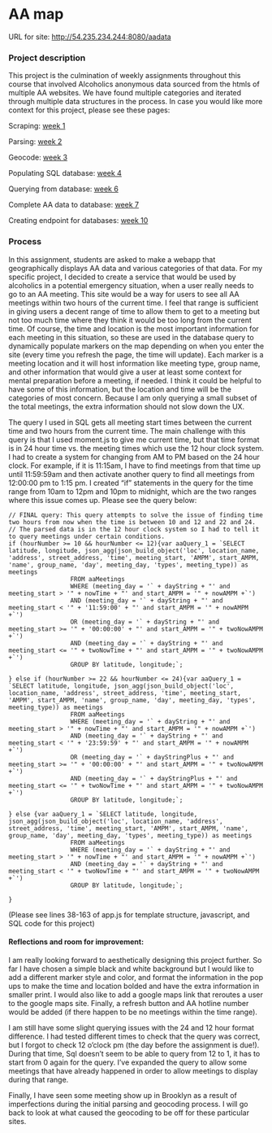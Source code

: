 # AA map

URL for site: http://54.235.234.244:8080/aadata

### Project description
This project is the culmination of weekly assignments throughout this course that involved Alcoholics anonymous data sourced from the htmls of multiple AA websites. We have found multiple categories and iterated through multiple data structures in the process. In case you would like more context for this project, please see these pages:

Scraping: [week 1](https://github.com/joutwater/Data-Structures/tree/master/week01)

Parsing: [week 2](https://github.com/joutwater/Data-Structures/tree/master/week02)

Geocode: [week 3](https://github.com/joutwater/Data-Structures/tree/master/week03)

Populating SQL database: [week 4](https://github.com/joutwater/Data-Structures/tree/master/week04)

Querying from database: [week 6](https://github.com/joutwater/Data-Structures/tree/master/week06)

Complete AA data to database: [week 7](https://github.com/joutwater/Data-Structures/tree/master/week07)

Creating endpoint for databases: [week 10](https://github.com/joutwater/Data-Structures/tree/master/week10)

### Process
In this assignment, students are asked to make a webapp that geographically displays AA data and various categories of that data. For my specific project, I decided to create a service that would be used by alcoholics in a potential emergency situation, when a user really needs to go to an AA meeting. This site would be a way for users to see all AA meetings within two hours of the current time. I feel that range is sufficient in giving users a decent range of time to allow them to get to a meeting but not too much time where they think it would be too long from the current time. Of course, the time and location is the most important information for each meeting in this situation, so these are used in the database query to dynamically populate markers on the map depending on when you enter the site (every time you refresh the page, the time will update). Each marker is a meeting location and it will host information like meeting type, group name, and other information that would give a user at least some context for mental preparation before a meeting, if needed. I think it could be helpful to have some of this information, but the location and time will be the categories of most concern. Because I am only querying a small subset of the total meetings, the extra information should not slow down the UX.

The query I used in SQL gets all meeting start times between the current time and two hours from the current time. The main challenge with this query is that I used moment.js to give me current time, but that time format is in 24 hour time vs. the meeting times which use the 12 hour clock system. I had to create a system for changing from AM to PM based on the 24 hour clock. For example, if it is 11:15am, I have to find meetings from that time up until 11:59:59am  and then activate another query to find all meetings from 12:00:00 pm to 1:15 pm. I created “if” statements in the query for the time range from 10am to 12pm and 10pm to midnight, which are the two ranges where this issue comes up. Please see the query below:

    // FINAL query: This query attempts to solve the issue of finding time two hours from now when the time is between 10 and 12 and 22 and 24.
    // The parsed data is in the 12 hour clock system so I had to tell it to query meetings under certain conditions.
    if (hourNumber >= 10 && hourNumber <= 12){var aaQuery_1 = `SELECT latitude, longitude, json_agg(json_build_object('loc', location_name, 'address', street_address, 'time', meeting_start, 'AMPM', start_AMPM, 'name', group_name, 'day', meeting_day, 'types', meeting_type)) as meetings
                     FROM aaMeetings
                     WHERE (meeting_day = '` + dayString + "' and meeting_start > '" + nowTime + "' and start_AMPM = '" + nowAMPM +`')
                     AND (meeting_day = '` + dayString + "' and meeting_start < '" + '11:59:00' + "' and start_AMPM = '" + nowAMPM +`')
                     OR (meeting_day = '` + dayString + "' and meeting_start >= '" + '00:00:00' + "' and start_AMPM = '" + twoNowAMPM +`')
                     AND (meeting_day = '` + dayString + "' and meeting_start <= '" + twoNowTime + "' and start_AMPM = '" + twoNowAMPM +`')
                     GROUP BY latitude, longitude;`;

    } else if (hourNumber >= 22 && hourNumber <= 24){var aaQuery_1 = `SELECT latitude, longitude, json_agg(json_build_object('loc', location_name, 'address', street_address, 'time', meeting_start, 'AMPM', start_AMPM, 'name', group_name, 'day', meeting_day, 'types', meeting_type)) as meetings
                     FROM aaMeetings
                     WHERE (meeting_day = '` + dayString + "' and meeting_start > '" + nowTime + "' and start_AMPM = '" + nowAMPM +`')
                     AND (meeting_day = '` + dayString + "' and meeting_start < '" + '23:59:59' + "' and start_AMPM = '" + nowAMPM +`')
                     OR (meeting_day = '` + dayStringPlus + "' and meeting_start >= '" + '00:00:00' + "' and start_AMPM = '" + twoNowAMPM +`')
                     AND (meeting_day = '` + dayStringPlus + "' and meeting_start <= '" + twoNowTime + "' and start_AMPM = '" + twoNowAMPM +`')
                     GROUP BY latitude, longitude;`;

    } else {var aaQuery_1 = `SELECT latitude, longitude, json_agg(json_build_object('loc', location_name, 'address', street_address, 'time', meeting_start, 'AMPM', start_AMPM, 'name', group_name, 'day', meeting_day, 'types', meeting_type)) as meetings
                     FROM aaMeetings
                     WHERE (meeting_day = '` + dayString + "' and meeting_start > '" + nowTime + "' and start_AMPM = '" + nowAMPM +`')
                     AND (meeting_day = '` + dayString + "' and meeting_start < '" + twoNowTime + "' and start_AMPM = '" + twoNowAMPM +`')
                     GROUP BY latitude, longitude;`;

    }

(Please see lines 38-163 of app.js for template structure, javascript, and SQL code for this project)


#### Reflections and room for improvement:

I am really looking forward to aesthetically designing this project further. So far I have chosen a simple black and white background but I would like to add a different marker style and color, and format the information in the pop ups to make the time and location bolded and have the extra information in smaller print. I would also like to add a google maps link that reroutes a user to the google maps site. Finally, a refresh button and AA hotline number would be added (if there happen to be no meetings within the time range).

I am still have some slight querying issues with the 24 and 12 hour format difference. I had tested different times to check that the query was correct, but I forgot to check 12 o’clock pm (the day before the assignment is due!). During that time, Sql doesn’t seem to be able to query from 12 to 1, it has to start from 0 again for the query. I’ve expanded the query to allow some meetings that have already happened in order to allow meetings to display during that range. 

Finally, I have seen some meeting show up in Brooklyn as a result of imperfections during the initial parsing and geocoding process. I will go back to look at what caused the geocoding to be off for these particular sites.

